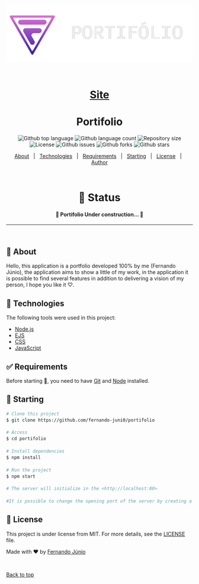 <div align="center" id="top"> 
  <img src="./.github/readmeBanner.png" alt="Portifolio" />

  &#xa0;

  # <a href="https://portifolio-fernando.onrender.com">Site</a>
</div>

<h1 align="center">Portifolio</h1>

<p align="center">
  <img alt="Github top language" src="https://img.shields.io/github/languages/top/fernando-juni0/portifolio?color=56BEB8">

  <img alt="Github language count" src="https://img.shields.io/github/languages/count/fernando-juni0/portifolio?color=56BEB8">

  <img alt="Repository size" src="https://img.shields.io/github/repo-size/fernando-juni0/portifolio?color=56BEB8">

  <img alt="License" src="https://img.shields.io/github/license/fernando-juni0/portifolio?color=56BEB8">

  <img alt="Github issues" src="https://img.shields.io/github/issues/fernando-juni0/portifolio?color=56BEB8" /> 

  <img alt="Github forks" src="https://img.shields.io/github/forks/fernando-juni0/portifolio?color=56BEB8" /> 

  <img alt="Github stars" src="https://img.shields.io/github/stars/fernando-juni0/portifolio?color=56BEB8" /> 
</p>



<p align="center">
  <a href="#dart-about">About</a> &#xa0; | &#xa0; 
  <a href="#rocket-technologies">Technologies</a> &#xa0; | &#xa0;
  <a href="#white_check_mark-requirements">Requirements</a> &#xa0; | &#xa0;
  <a href="#checkered_flag-starting">Starting</a> &#xa0; | &#xa0;
  <a href="#memo-license">License</a> &#xa0; | &#xa0;
  <a href="https://github.com/fernando-juni0" target="_blank">Author</a>
</p>

<br>

<h1 align="center">🔖 Status</h1> 

<h4 align="center">🚧  Portifolio Under construction...  🚧</h4> 

<hr>
<br>

## :dart: About ##

Hello, this application is a portfolio developed 100% by me (Fernando Júnio), the application aims to show a little of my work, in the application it is possible to find several features in addition to delivering a vision of my person, I hope you like it ♡.

## :rocket: Technologies ##

The following tools were used in this project:

- [Node.js](https://nodejs.org/en/)
- [EJS](https://ejs.co)
- [CSS](https://developer.mozilla.org/pt-BR/docs/Web/CSS)
- [JavaScript](https://developer.mozilla.org/pt-BR/docs/Web/JavaScript)

## :white_check_mark: Requirements ##

Before starting :checkered_flag:, you need to have [Git](https://git-scm.com) and [Node](https://nodejs.org/en/) installed.

## :checkered_flag: Starting ##

```bash
# Clone this project
$ git clone https://github.com/fernando-juni0/portifolio

# Access
$ cd portifolio

# Install dependencies
$ npm install

# Run the project
$ npm start

# The server will initialize in the <http://localhost:80>

#It is possible to change the opening port of the server by creating a .ENV file and adding the following line: PORT='Your Port'
```

## :memo: License ##

This project is under license from MIT. For more details, see the [LICENSE](LICENSE.md) file.


Made with :heart: by <a href="https://github.com/fernando-juni0" target="_blank">Fernando Júnio</a>

&#xa0;

<a href="#top">Back to top</a>
